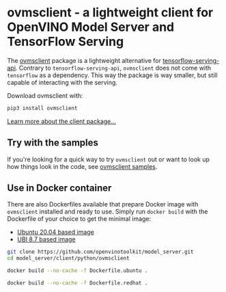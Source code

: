 # ovmsclient - a lightweight client for OpenVINO Model Server and TensorFlow Serving

The [ovmsclient](https://pypi.org/project/ovmsclient/) package is a lightweight alternative for [tensorflow-serving-api](https://pypi.org/project/tensorflow-serving-api/). Contrary to `tensorflow-serving-api`, `ovmsclient` does not come with `tensorflow` as a dependency. This way the package is way smaller, but still capable of interacting with the serving. 

Download ovmsclient with:

```bash
pip3 install ovmsclient
```

[Learn more about the client package...](lib)


## Try with the samples

If you're looking for a quick way to try `ovmsclient` out or want to look up how things look in the code, see [ovmsclient samples](samples).

## Use in Docker container

There are also Dockerfiles available that prepare Docker image with `ovmsclient` installed and ready to use.
Simply run `docker build` with the Dockerfile of your choice to get the minimal image:
- [Ubuntu 20.04 based image](Dockerfile.ubuntu)
- [UBI 8.7 based image](Dockerfile.redhat)

```bash
git clone https://github.com/openvinotoolkit/model_server.git
cd model_server/client/python/ovmsclient

docker build --no-cache -f Dockerfile.ubuntu .

docker build --no-cache -f Dockerfile.redhat .
```